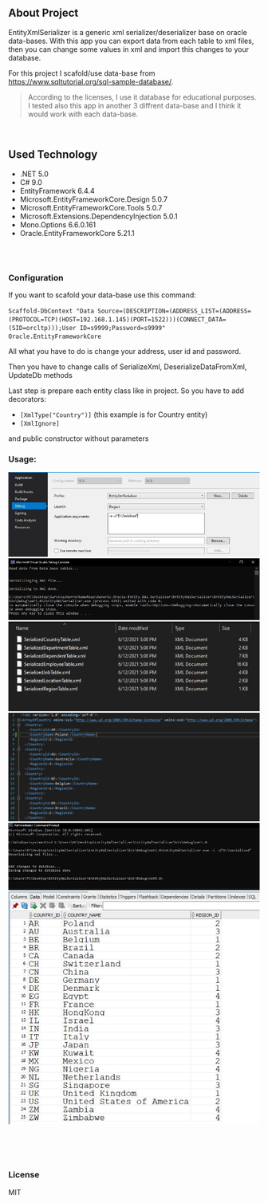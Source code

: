 ## About Project

EntityXmlSerializer is a generic xml serializer/deserializer base on oracle data-bases. With this app you can export data from each table to xml files, then you can change some values in xml and import this changes to your database.

For this project I scafold/use data-base from https://www.sqltutorial.org/sql-sample-database/.
> According to the licenses, I use it database for educational purposes.
I tested also this app in another 3 diffrent data-base and I think it would work with each data-base.

<br />


## Used Technology


- .NET 5.0
- C# 9.0
- EntityFramework 6.4.4
- Microsoft.EntityFrameworkCore.Design 5.0.7
- Microsoft.EntityFrameworkCore.Tools 5.0.7
- Microsoft.Extensions.DependencyInjection 5.0.1
- Mono.Options 6.6.0.161
- Oracle.EntityFrameworkCore 5.21.1





<br />


<br />

### Configuration

If you want to scafold your data-base use this command:

`Scaffold-DbContext "Data Source=(DESCRIPTION=(ADDRESS_LIST=(ADDRESS=(PROTOCOL=TCP)(HOST=192.168.1.145)(PORT=1522)))(CONNECT_DATA=(SID=orcltp)));User ID=s9999;Password=s9999"    Oracle.EntityFrameworkCore`

All what you have to do is change your address, user id and password.

Then you have to change calls of SerializeXml, DeserializeDataFromXml, UpdateDb methods

Last step is prepare each entity class like in project.
So you have to add decorators: 

- `[XmlType("Country")]` (this example is for Country entity)
- `[XmlIgnore]` 

and public constructor without parameters 


### Usage:

![alt text](./docs/VisualStudioDebug.jpg "VisualStudioDebug")
![alt text](./docs/ExportConsoleOutput.jpg "ExportConsoleOutput")
![alt text](./docs/SerializedFolderAfterExport.jpg "SerializedFolderAfterExport")
![alt text](./docs/ModifyCountryXmlFile.jpg "ModifyCountryXmlFile")
![alt text](./docs/ConsoleImportCommand.jpg "ConsoleImportCommand")
![alt text](./docs/TableAfterImport.jpg "TableAfterImport")


<br />
<br />
<br />

### License

MIT
